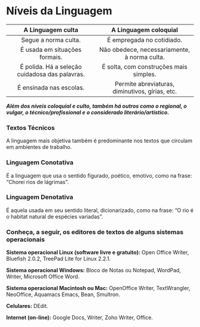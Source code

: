 # Níveis da Linguagem

| A Linguagem culta | A Linguagem coloquial |
:-:|:-:
| Segue a norma culta. |  É empregada no cotidiado. |
| É usada em situações formais. | Não obedece, necessariamente, à norma culta. |
| É polida. Há a seleção cuidadosa das palavras. | É solta, com construções mais simples. |
|  É ensinada nas escolas. | Permite abreviaturas, diminutivos, gírias, etc. |

***Além dos níveis coloquial e culto, também há outros como o regional, o vulgar, o técnico/profissional e o considerado literário/artístico.***

### Textos Técnicos

A linguagem mais objetiva também é predominante nos textos que circulam em ambientes de trabalho.

### Linguagem Conotativa
É a linguagem que usa o sentido figurado, poético, emotivo, como na frase: “Chorei rios de lágrimas”.

###  Linguagem Denotativa
É aquela usada em seu sentido literal, dicionarizado, como na frase: “O rio é o habitat natural de espécies variadas”.

### Conheça, a seguir, os editores de textos de alguns sistemas operacionais

**Sistema operacional Linux (software livre e gratuito):** Open Office Writer, Bluefish 2.0.2, TreePad Lite for Linux 2.2.1.

**Sistema operacional Windows:** Bloco de Notas ou Notepad, WordPad, Writer, Microsoft Office Word.

**Sistema operacional Macintosh ou Mac:** OpenOffice Writer, TextWrangler, NeoOffice, Aquamacs Emacs, Bean, Smultron.

**Celulares:** DEdit.

**Internet (on-line):** Google Docs, Writer, Zoho Writer, Office.
